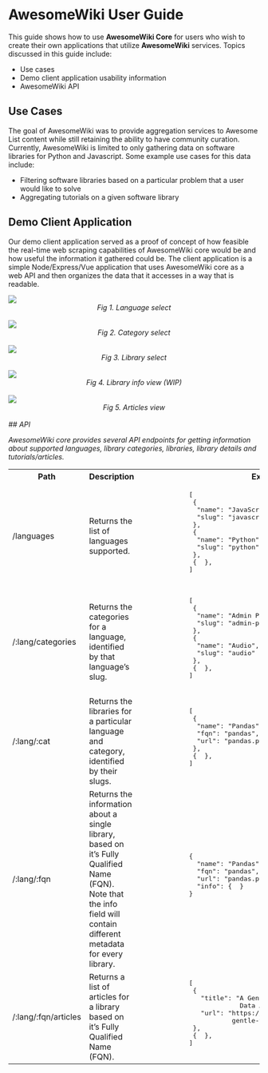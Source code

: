 # AwesomeWiki User Guide

This guide shows how to use **AwesomeWiki Core** for users who wish to create their own applications that utilize **AwesomeWiki** services.
Topics discussed in this guide include:
-   Use cases
-   Demo client application usability information
-   AwesomeWiki API

## Use Cases

The goal of AwesomeWiki was to provide aggregation services to Awesome List content while still retaining the ability to have community curation.
Currently, AwesomeWiki is limited to only gathering data on software libraries for Python and Javascript. Some example use cases for this data include:

-   Filtering software libraries based on a particular problem that a user would like to solve
-   Aggregating tutorials on a given software library

## Demo Client Application

Our demo client application served as a proof of concept of how feasible the real-time web scraping capabilities of AwesomeWiki core would be and how
useful the information it gathered could be. The client application is a simple Node/Express/Vue application that uses AwesomeWiki core as a
web API and then organizes the data that it accesses in a way that is readable.

<img src="https://github.ncsu.edu/engr-csc-sdc/2020FallTeam03/blob/master/assets/fig1.PNG?raw=true">
    <center><i>Fig 1. Language select</center>
<br>
<img src="https://github.ncsu.edu/engr-csc-sdc/2020FallTeam03/blob/master/assets/fig2.PNG?raw=true">
    <center><i>Fig 2. Category select</center>
<br>
<img src="https://github.ncsu.edu/engr-csc-sdc/2020FallTeam03/blob/master/assets/fig3.PNG?raw=true">
    <center><i>Fig 3. Library select</center>
<br>
<img src="https://github.ncsu.edu/engr-csc-sdc/2020FallTeam03/blob/master/assets/fig4.PNG?raw=true">
        <center><i>Fig 4. Library info view (WIP)</center>
<br>
<img src="https://github.ncsu.edu/engr-csc-sdc/2020FallTeam03/blob/master/assets/fig5.PNG?raw=true">
            <center><i>Fig 5. Articles view</center>
<br>
## API

AwesomeWiki core provides several API endpoints for getting information about supported languages, library categories, libraries, library details and tutorials/articles.

<table>
    <tr>
        <th>
            Path
        </th>
        <th>
            Description
        </th>
        <th>
            Example Response
        </th>
    </tr>
    <tr>
        <td>
            /languages
        </td>
        <td>
            Returns the list of languages supported.
        </td>
        <td>
            <pre lang="json">
            [
             {
              "name": "JavaScript",
              "slug": "javascript"
             },
             {
              "name": "Python",
              "slug": "python"
             },
             {  },
            ]
            </pre>
        </td>
    </tr>
    <tr>
        <td>
            /:lang/categories
        </td>
        <td>
            Returns the categories for a language, identified by that language’s slug.
        </td>
        <td>
            <pre lang="json">
            [
             {
              "name": "Admin Panels",
              "slug": "admin-panels"
             },
             {
              "name": "Audio",
              "slug": "audio"
             },
             {  },
            ]
            </pre>
        </td>
    </tr>
    <tr>
        <td>
            /:lang/:cat
        </td>
        <td>
            Returns the libraries for a particular language and category, identified by their slugs.
        </td>
        <td>
            <pre lang="json">
            [
             {
              "name": "Pandas",
              "fqn": "pandas",
              "url": "pandas.pydata.org"
             },
             {  },
            ]
            </pre>
        </td>
    </tr>
    <tr>
        <td>
            /:lang/:fqn
        </td>
        <td>
            Returns the information about a single library, based on it’s Fully Qualified Name (FQN). Note that the info field will contain different metadata for every library.
        </td>
        <td>
            <pre lang="json">
            {
              "name": "Pandas",
              "fqn": "pandas",
              "url": "pandas.pydata.org",
              "info": {  }
            }
            </pre>
        </td>
    </tr>
    <tr>
        <td>
            /:lang/:fqn/articles
        </td>
        <td>
            Returns a list of articles for a library based on it’s Fully Qualified Name (FQN).
        </td>
        <td>
            <pre lang="json">
            [
             {
               "title": "A Gentle Visual Intro to
                         Data Analysis in Python Using Pandas",
               "url": "https://jalammar.github.io/
                       gentle-visual-intro-to-data-analysis-python-pandas/"
             },
             {  },
            ]
            </pre>
        </td>
    </tr>
</table>

